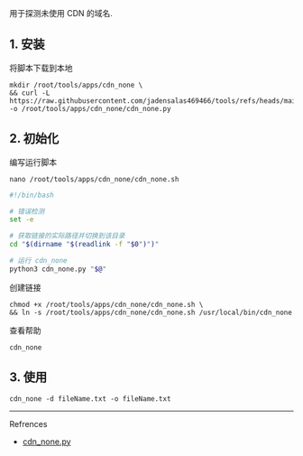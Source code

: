 用于探测未使用 CDN 的域名.

## 1. 安装

将脚本下载到本地

```
mkdir /root/tools/apps/cdn_none \
&& curl -L https://raw.githubusercontent.com/jadensalas469466/tools/refs/heads/main/hack/cdn_none.py -o /root/tools/apps/cdn_none/cdn_none.py
```

## 2. 初始化

编写运行脚本

```
nano /root/tools/apps/cdn_none/cdn_none.sh
```

```sh
#!/bin/bash

# 错误检测
set -e

# 获取链接的实际路径并切换到该目录
cd "$(dirname "$(readlink -f "$0")")"

# 运行 cdn_none
python3 cdn_none.py "$@"
```

创建链接

```
chmod +x /root/tools/apps/cdn_none/cdn_none.sh \
&& ln -s /root/tools/apps/cdn_none/cdn_none.sh /usr/local/bin/cdn_none
```

查看帮助

```
cdn_none
```

## 3. 使用

```
cdn_none -d fileName.txt -o fileName.txt
```

---

Refrences

- [cdn_none.py](https://github.com/jadensalas469466/tools/blob/main/hack/cdn_none.py)
